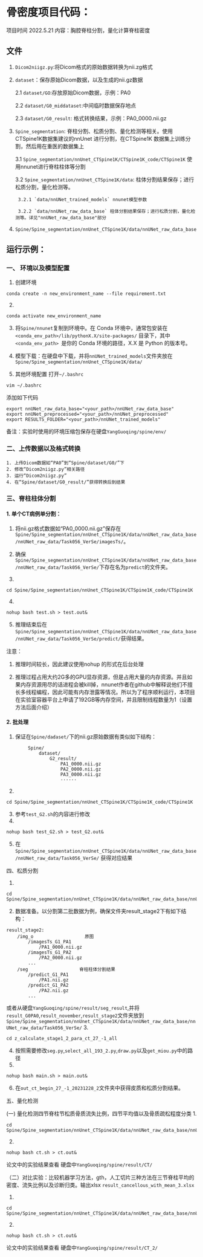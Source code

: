 # 骨密度项目代码：

项目时间 2022.5.21
内容：胸腔脊柱分割，量化计算脊柱密度

## 文件

1. `Dicom2niigz.py`:将Dicom格式的原始数据转换为nii.zg格式

2. `dataset`：保存原始Dicom数据，以及生成的nii.gz数据

    2.1 `dataset/GO`:存放原始Dicom数据，示例：PA0
    
    2.2 `dataset/G0_middataset`:中间临时数据保存地点
    
    2.3 `dataset/G0_result`: 格式转换结果，示例：PA0_0000.nii.gz

3. `Spine_segmentation`: 脊柱分割、松质分割、量化检测等相关。使用CTSpine1K数据集建议的nnUnet 进行分割，在CTSpine1K 数据集上训练分割，然后用在重医的数据集上

    3.1 `Spine_segmentation/nnUnet_CTSpine1K/CTSpine1K_code/CTSpine1K` 使用nnunet进行脊柱柱体等分割

    3.2 `Spine_segmentation/nnUnet_CTSpine1K/data`: 柱体分割结果保存；进行松质分割，量化检测等。   

        3.2.1 `data/nnUNet_trained_models` nnunet模型参数

        3.2.2 `data/nnUNet_raw_data_base` 柱体分割结果保存；进行松质分割，量化检测等。详见"nnUNet_raw_data_base"部分

4. `Spine/Spine_segmentation/nnUnet_CTSpine1K/data/nnUNet_raw_data_base`





## 运行示例：

### 一、 环境以及模型配置

1. 创建环境
```shell
conda create -n new_environment_name --file requirement.txt
```
2. 
```
conda activate new_environment_name
```

3. 将`Spine/nnunet`复制到环境中。在 Conda 环境中，通常包安装在` <conda_env_path>/lib/pythonX.X/site-packages/` 目录下，其中 `<conda_env_path> `是你的 Conda 环境的路径，X.X 是 Python 的版本号。

4. 模型下载：在硬盘中下载，并将`nnUNet_trained_models`文件夹放在`Spine/Spine_segmentation/nnUnet_CTSpine1K/data/`

5. 其他环境配置 
打开`~/.bashrc`
``` 
vim ~/.bashrc
```
添加如下代码
```
export nnUNet_raw_data_base="<your_path>/nnUNet_raw_data_base"
export nnUNet_preprocessed="<your_path>/nnUNet_preprocessed"
export RESULTS_FOLDER="<your_path>/nnUNet_trained_models"
```

备注：实验时使用的环境压缩包保存在硬盘`YangGuoqing/spine/env/`

### 二、上传数据以及格式转换
    1. 上传Dicom数据如“PA0”到“Spine/dataset/G0/”下
    2. 修改“Dicom2niigz.py”相关路径
    3. 运行“Dicom2niigz.py”
    4. 在“Spine/dataset/G0_result/”获得转换后到结果


### 三、脊柱柱体分割

#### 1. 单个CT病例单分割：

1. 将nii.gz格式数据如“PA0_0000.nii.gz”保存在`Spine/Spine_segmentation/nnUnet_CTSpine1K/data/nnUNet_raw_data_base/nnUNet_raw_data/Task056_VerSe/imagesTs/`。

2. 确保`Spine/Spine_segmentation/nnUnet_CTSpine1K/data/nnUNet_raw_data_base/nnUNet_raw_data/Task056_VerSe/`下存在名为`predict`的文件夹。

3. 
```
cd Spine/Spine_segmentation/nnUnet_CTSpine1K/CTSpine1K_code/CTSpine1K
```

4. 
```
nohup bash test.sh > test.out&
```

5. 推理结束后在`Spine/Spine_segmentation/nnUnet_CTSpine1K/data/nnUNet_raw_data_base/nnUNet_raw_data/Task056_VerSe/predict/`获得结果。

注意：

1. 推理时间较长，因此建议使用nohup 的形式在后台处理

2. 推理过程占用大约2G多的GPU显存资源，但是占用大量的内存资源。并且如果内存资源用尽的话进程会被kill掉，nnunet作者在github中解释说他们不擅长多线程编程，因此可能有内存泄露等情况。所以为了程序顺利运行，本项目在实验室容器平台上申请了192GB等内存空间，并且限制线程数量为1（设置方法后面介绍）

#### 2. 批处理
1. 保证在`Spine/dadaset/`下的nii.gz原始数据有类似如下结构：
```
        Spine/
            dataset/
                G2_result/
                    PA1_0000.nii.gz
                    PA2_0000.nii.gz
                    PA3_0000.nii.gz
                    ······
```
2. 
```
cd Spine/Spine_segmentation/nnUnet_CTSpine1K/CTSpine1K_code/CTSpine1K
```
3. 参考`test_G2.sh`的内容进行修改
4. 
```
nohup bash test_G2.sh > test_G2.out&
```
5. 在`Spine/Spine_segmentation/nnUnet_CTSpine1K/data/nnUNet_raw_data_base/nnUNet_raw_data/Task056_VerSe/` 获得对应结果


四、松质分割

1.
```shell
cd Spine/Spine_segmentation/nnUnet_CTSpine1K/data/nnUNet_raw_data_base/nnUNet_raw_data/Task056_VerSe
```
2. 数据准备。以分割第二批数据为例，确保文件夹result_stage2下有如下结构：
```
result_stage2:
    /img_o                   原图
        /imagesTs_G1_PA1   
            /PA1_0000.nii.gz
        /imagesTs_G1_PA2
            /PA2_0000.nii.gz
        ...
    /seg                   脊柱柱体分割结果  
        /predict_G1_PA1
            /PA1.nii.gz
        /predict_G1_PA2
            /PA2.nii.gz
        ...
```
或者从硬盘`YangGuoqing/spine/result/seg_result`,并将`result_G0PA0`,`result_november`,`result_stage2`文件夹放到`Spine/Spine_segmentation/nnUnet_CTSpine1K/data/nnUNet_raw_data_base/nnUNet_raw_data/Task056_VerSe/`
3. 
```shell
cd z_calculate_stage1_2_para_ct_27_-1_all
```

4. 按照需要修改`seg.py`,`select_all_193_2.py`,`draw.py`以及`get_miou.py`中的路径
5.
```shell
nohup bash main.sh > main.out&
```
6. 在`out_ct_begin_27_-1_20231228_2`文件夹中获得皮质和松质分割结果。


五、量化检测

(一) 量化检测四节脊柱节松质骨质流失比例，四节平均值以及骨质疏松程度分类
1. 
```shell
cd Spine/Spine_segmentation/nnUnet_CTSpine1K/data/nnUNet_raw_data_base/nnUNet_raw_data/Task056_VerSe/z_calculate_stage1_2_para_ct_27_-1_all/CT
```
2. 
```shell
nohup bash ct.sh > ct.out&
```
论文中的实验结果查看 硬盘中`YangGuoqing/spine/result/CT/`

（二）对比实验：比较机器学习方法，gth，人工切片三种方法在三节脊柱平均的密度、流失比例以及诊断归类。输出xlsx  `result_cancellous_with_mean_3.xlsx`

1. 
```shell
cd Spine/Spine_segmentation/nnUnet_CTSpine1K/data/nnUNet_raw_data_base/nnUNet_raw_data/Task056_VerSe/z_calculate_stage1_2_para_ct_27_-1_all/CT_2
```
2. 
```shell
nohup bash ct.sh > ct.out&
```
论文中的实验结果查看 硬盘中`YangGuoqing/spine/result/CT_2/`



